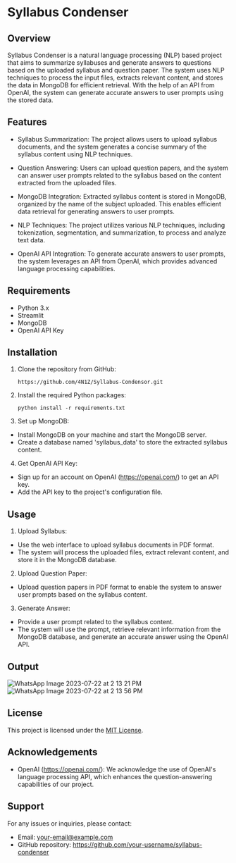 # Syllabus Condenser

## Overview

Syllabus Condenser is a natural language processing (NLP) based project that aims to summarize syllabuses and generate answers to questions based on the uploaded syllabus and question paper. The system uses NLP techniques to process the input files, extracts relevant content, and stores the data in MongoDB for efficient retrieval. With the help of an API from OpenAI, the system can generate accurate answers to user prompts using the stored data.

## Features

- Syllabus Summarization: The project allows users to upload syllabus documents, and the system generates a concise summary of the syllabus content using NLP techniques.

- Question Answering: Users can upload question papers, and the system can answer user prompts related to the syllabus based on the content extracted from the uploaded files.

- MongoDB Integration: Extracted syllabus content is stored in MongoDB, organized by the name of the subject uploaded. This enables efficient data retrieval for generating answers to user prompts.

- NLP Techniques: The project utilizes various NLP techniques, including tokenization, segmentation, and summarization, to process and analyze text data.

- OpenAI API Integration: To generate accurate answers to user prompts, the system leverages an API from OpenAI, which provides advanced language processing capabilities.

## Requirements

- Python 3.x
- Streamlit
- MongoDB
- OpenAI API Key

## Installation

1. Clone the repository from GitHub:
   
   `https://github.com/4N1Z/Syllabus-Condensor.git`

3. Install the required Python packages:

   `python install -r requirements.txt`


5. Set up MongoDB:
- Install MongoDB on your machine and start the MongoDB server.
- Create a database named 'syllabus_data' to store the extracted syllabus content.

4. Get OpenAI API Key:
- Sign up for an account on OpenAI (https://openai.com/) to get an API key.
- Add the API key to the project's configuration file.

## Usage

1. Upload Syllabus:
- Use the web interface to upload syllabus documents in PDF format.
- The system will process the uploaded files, extract relevant content, and store it in the MongoDB database.

2. Upload Question Paper:
- Upload question papers in PDF format to enable the system to answer user prompts based on the syllabus content.

3. Generate Answer:
- Provide a user prompt related to the syllabus content.
- The system will use the prompt, retrieve relevant information from the MongoDB database, and generate an accurate answer using the OpenAI API.
## Output
![WhatsApp Image 2023-07-22 at 2 13 21 PM](https://github.com/4N1Z/Syllabus-Condensor/assets/91843271/bc3836fd-7a16-4a39-aea0-385a6bbde437)
![WhatsApp Image 2023-07-22 at 2 13 56 PM](https://github.com/4N1Z/Syllabus-Condensor/assets/91843271/6979246b-bc2d-4b20-8c44-f8d640b50fcc)

## License

This project is licensed under the [MIT License](LICENSE).

## Acknowledgements

- OpenAI (https://openai.com/): We acknowledge the use of OpenAI's language processing API, which enhances the question-answering capabilities of our project.

## Support

For any issues or inquiries, please contact:
- Email: your-email@example.com
- GitHub repository: https://github.com/your-username/syllabus-condenser

